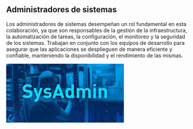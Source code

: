 ## Administradores de sistemas
Los administradores de sistemas desempeñan un rol fundamental en esta colaboración, ya que son responsables de la gestión de la infraestructura, la automatización de tareas, la configuración, el monitoreo y la seguridad de los sistemas. Trabajan en conjunto con los equipos de desarrollo para asegurar que las aplicaciones se desplieguen de manera eficiente y confiable, manteniendo la disponibilidad y el rendimiento de las mismas. 


![sys](/img/sys.jpeg)
